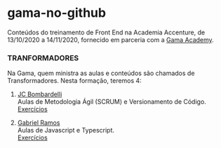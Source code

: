 
# gama-no-github

Conteúdos do treinamento de Front End na Academia Accenture, de 13/10/2020 a 14/11/2020, fornecido em parceria com a [Gama Academy](https://gama.academy/).

### TRANFORMADORES

Na Gama, quem ministra as aulas e conteúdos são chamados de Transformadores. Nesta formação, teremos 4:

1. [JC Bombardelli](https://www.linkedin.com/in/jcbombardelli/) <br>
Aulas de Metodologia Ágil (SCRUM) e Versionamento de Código. <br>
[Exercícios](./aulas_transformadores/jc_bombardelli)

2. [Gabriel Ramos](https://www.linkedin.com/in/gabrieluizramos/) <br>
Aulas de Javascript e Typescript. <br>
[Exercícios](./aulas_transformadores/gabriel_ramos) 